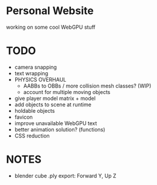 # Personal Website

working on some cool WebGPU stuff

# TODO
- camera snapping
- text wrapping
- PHYSICS OVERHAUL
    - AABBs to OBBs / more collision mesh classes? (WIP)
    - account for multiple moving objects
- give player model matrix + model
- add objects to scene at runtime
- holdable objects
- favicon
- improve unavailable WebGPU text
- better animation solution? (functions)
- CSS reduction

# NOTES
- blender cube .ply export: Forward Y, Up Z